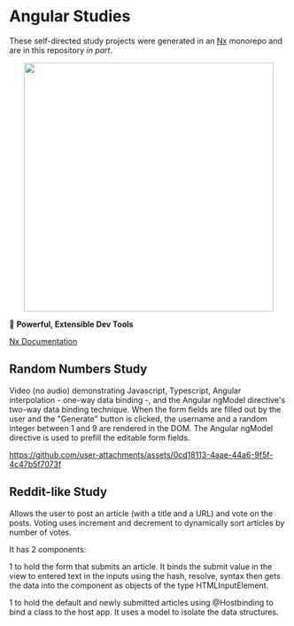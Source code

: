 # Angular Studies

These self-directed study projects were generated in an [Nx](https://nx.dev) monorepo and are in this repository *in part*.

<p style="text-align: center;"><img src="https://raw.githubusercontent.com/nrwl/nx/master/images/nx-logo.png" width="450"></p>

🔎 **Powerful, Extensible Dev Tools**

[Nx Documentation](https://nx.dev/angular)

## Random Numbers Study
Video (no audio) demonstrating Javascript, Typescript, Angular interpolation - one-way data binding -, and the Angular ngModel directive's two-way data binding technique. When the form fields are filled out by the user and the "Generate" button is clicked, the username and a random integer between 1 and 9 are rendered in the DOM. The Angular ngModel directive is used to prefill the editable form fields.


https://github.com/user-attachments/assets/0cd18113-4aae-44a6-9f5f-4c47b5f7073f


## Reddit-like Study
Allows the user to post an article (with a title and a URL) and vote on the posts. Voting uses increment and decrement to dynamically sort articles by number of votes.

It has 2 components:

1 to hold the form that submits an article. It binds the submit value in the view to entered text in the inputs using the hash, resolve, syntax then gets the data into the component as objects of the type HTMLInputElement.

1 to hold the default and newly submitted articles using @Hostbinding to bind a class to the host app. It uses a model to isolate the data structures.
